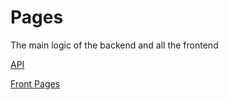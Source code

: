 # Pages

The main logic of the backend and all the frontend

[API](Pages%20a0e4b734c3f44e1580260ac217b3c6b6/API%20c4ffc3967f724a9da1add27babc6777e.md)

[Front Pages](Pages%20a0e4b734c3f44e1580260ac217b3c6b6/Front%20Pages%202848126a22fd4e159bf29b657ae92d4e.md)